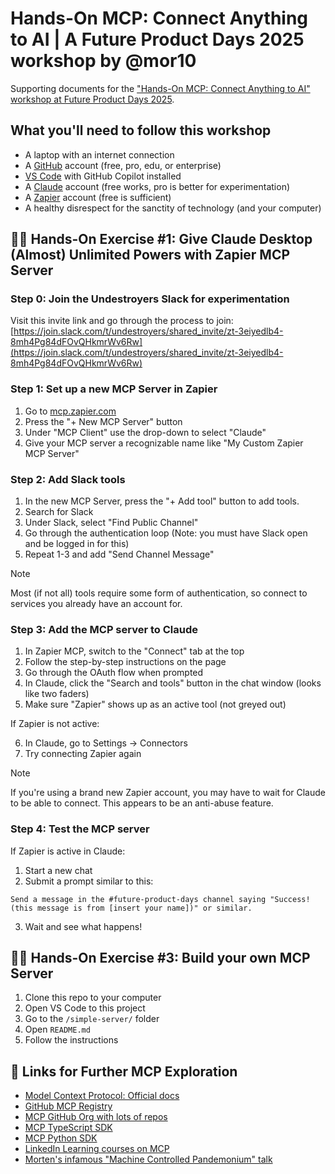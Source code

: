 # Hands-On MCP: Connect Anything to AI | A Future Product Days 2025 workshop by @mor10

Supporting documents for the ["Hands-On MCP: Connect Anything to AI" workshop at Future Product Days 2025](https://www.futureproductdays.com/session/www-futureproductdays-com-session-mini-workshop-afternoon-understanding-is-all-you-need-beyond-the-basics-with-ai-apis).

## What you'll need to follow this workshop 

- A laptop with an internet connection
- A [GitHub](https:/github.com) account (free, pro, edu, or enterprise)
- [VS Code](https://code.visualstudio.com/) with GitHub Copilot installed
- A [Claude](https://claude.ai) account (free works, pro is better for experimentation)
- A [Zapier](https://mcp.zapier.com) account (free is sufficient)
- A healthy disrespect for the sanctity of technology (and your computer)

## 🧑‍💻 Hands-On Exercise #1: Give Claude Desktop (Almost) Unlimited Powers with Zapier MCP Server

### Step 0: Join the Undestroyers Slack for experimentation

Visit this invite link and go through the process to join: [https://join.slack.com/t/undestroyers/shared_invite/zt-3eiyedlb4-8mh4Pg84dFOvQHkmrWv6Rw](https://join.slack.com/t/undestroyers/shared_invite/zt-3eiyedlb4-8mh4Pg84dFOvQHkmrWv6Rw)

### Step 1: Set up a new MCP Server in Zapier

1. Go to [mcp.zapier.com](https://mcp.zapier.com)
2. Press the "+ New MCP Server" button
3. Under "MCP Client" use the drop-down to select "Claude"
4. Give your MCP server a recognizable name like "My Custom Zapier MCP Server"

### Step 2: Add Slack tools

1. In the new MCP Server, press the "+ Add tool" button to add tools.
2. Search for Slack
3. Under Slack, select "Find Public Channel"
4. Go through the authentication loop (Note: you must have Slack open and be logged in for this)
5. Repeat 1-3 and add "Send Channel Message"

> [!NOTE]
> Most (if not all) tools require some form of authentication, so connect to services you already have an account for.

### Step 3: Add the MCP server to Claude

1. In Zapier MCP, switch to the "Connect" tab at the top
2. Follow the step-by-step instructions on the page
3. Go through the OAuth flow when prompted
4. In Claude, click the "Search and tools" button in the chat window (looks like two faders)
5. Make sure "Zapier" shows up as an active tool (not greyed out)

If Zapier is not active:

6. In Claude, go to Settings -> Connectors 
7. Try connecting Zapier again

> [!NOTE]
> If you're using a brand new Zapier account, you may have to wait for Claude to be able to connect. This appears to be an anti-abuse feature.

### Step 4: Test the MCP server

If Zapier is active in Claude:

1. Start a new chat
2. Submit a prompt similar to this: 
```
Send a message in the #future-product-days channel saying "Success! (this message is from [insert your name])" or similar.
```
3. Wait and see what happens!

## 🧑‍💻 Hands-On Exercise #3: Build your own MCP Server

1. Clone this repo to your computer
2. Open VS Code to this project
3. Go to the `/simple-server/` folder
4. Open `README.md`
5. Follow the instructions

## 🔗 Links for Further MCP Exploration

- [Model Context Protocol: Official docs](https://modelcontextprotocol.io/)
- [GitHub MCP Registry](https://github.com/mcp)
- [MCP GitHub Org with lots of repos](https://github.com/modelcontextprotocol)
- [MCP TypeScript SDK](https://github.com/modelcontextprotocol/typescript-sdk)
- [MCP Python SDK](https://github.com/modelcontextprotocol/python-sdk)
- [LinkedIn Learning courses on MCP](https://www.linkedin.com/learning/search?entityType=COURSE&keywords=mcp)
- [Morten's infamous "Machine Controlled Pandemonium" talk](https://www.youtube.com/watch?v=5SOpKjf839)
